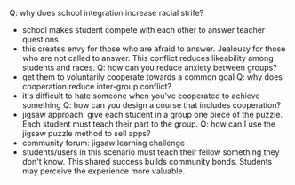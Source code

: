 Q: why does school integration increase racial strife?
- school makes student compete with each other to answer teacher questions
- this creates envy for those who are afraid to answer. Jealousy for those who are not called to answer. This conflict reduces likeability among students and races.
Q: how can you reduce anxiety between groups?
- get them to voluntarily cooperate towards a common goal
Q: why does cooperation reduce inter-group conflict?
- it's difficult to hate someone when you've cooperated to achieve something
Q: how can you design a course that includes cooperation?
- jigsaw approach: give each student in a group one piece of the puzzle. Each student must teach their part to the group.
Q: how can I use the jigsaw puzzle method to sell apps?
- community forum: jigsaw learning challenge
- students/users in this scenario must teach their fellow something they don't know. This shared success builds community bonds. Students may perceive the experience more valuable.
